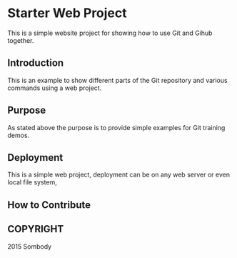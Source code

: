 # Starter Web Project

This is a simple website project  for showing how to use Git and Gihub together.

## Introduction

This is an example to show different parts of the Git repository and various commands using a web project.

## Purpose

As stated above the purpose is to provide simple examples for Git training demos.

## Deployment

This is a simple web project, deployment can be on any web server or even local file system,

## How to Contribute

## COPYRIGHT

2015 Sombody